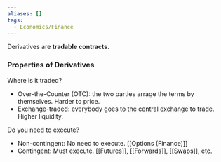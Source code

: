```yaml
---
aliases: []
tags:
  - Economics/Finance
---
```

Derivatives are **tradable contracts.**

### Properties of Derivatives

Where is it traded?
- Over-the-Counter (OTC): the two parties arrage the terms by themselves. Harder to price.
- Exchange-traded: everybody goes to the central exchange to trade. Higher liquidity.

Do you need to execute?
- Non-contingent: No need to execute. [[Options (Finance)]]
- Contingent: Must execute. [[Futures]], [[Forwards]], [[Swaps]], etc.

